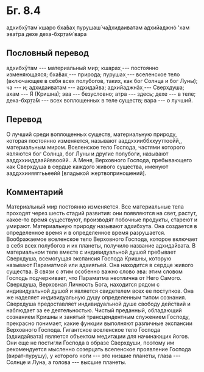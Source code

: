 # Бг. 8.4

адхибхӯтам̇ кшаро бха̄вах̣ пурушаш́ ча̄дхидаиватам адхийаджн̃о 'хам эва̄тра
дехе деха-бхр̣та̄м̇ вара

## Пословный перевод

адхибхӯтам --- материальный мир; кшарах̣ --- постоянно изменяющаяся;
бха̄вах̣ --- природа; пурушах̣ --- вселенское тело (включающее в себя всех
полубогов, таких, как бог Солнца и бог Луны); ча --- и; адхидаиватам ---
адхидайва; адхийаджн̃ах̣ --- Сверхдуша; ахам --- Я (Кришна); эва ---
безусловно; атра --- здесь; дехе --- в теле; деха-бхр̣та̄м --- всех
воплощенных в теле существ; вара --- о лучший.

## Перевод

О лучший среди воплощенных существ, материальную природу, которая
постоянно изменяется, называют ааддххииббххууттоойй,, материальным
миром. Вселенское тело Господа, частями которого являются бог Солнца,
бог Луны и другие полубоги, называют ааддххииддааййввоойй.. А Меня,
Верховного Господа, пребывающего как Сверхдуша в сердце каждого живого
существа, именуют ааддххиияяггььеейй \[владыкой жертвоприношений\].

## Комментарий

Материальный мир постоянно изменяется. Все материальные тела проходят
через шесть стадий развития: они появляются на свет, растут, какое-то
время существуют, производят побочные продукты, стареют и умирают.
Материальную природу называют адхибхута. Она создается в определенное
время и в определенное время разрушается. Воображаемое вселенское тело
Верховного Господа, которое включает в себя всех полубогов и их планеты,
получило название адхидайвата. В материальном теле вместе с
индивидуальной душой пребывает Сверхдуша, всемогущая экспансия Господа
Кришны, которую называют Параматмой или адхиягьей. Она находится в
сердце живого существа. В связи с этим особенно важно слово эва: этим
словом Господь подчеркивает, что Параматма неотлична от Него Самого.
Сверхдуша, Верховная Личность Бога, находится рядом с индивидуальной
душой и является свидетелем всех ее поступков. Она же наделяет
индивидуальную душу определенным типом сознания. Сверхдуша предоставляет
индивидуальной душе свободу действий и наблюдает за ее деятельностью.
Чистый преданный, обладающий сознанием Кришны и занятый трансцендентным
служением Господу, прекрасно понимает, какие функции выполняют различные
экспансии Верховного Господа. Гигантское вселенское тело Господа
(адхидайвата) является объектом медитации для начинающих йогов. Они еще
не постигли Господа в образе Сверхдуши, поэтому им рекомендуется
мысленно созерцать вселенское проявление Господа (вират-пурушу), у
которого ноги --- это низшие планеты, глаза --- Солнце и Луна, а голова
--- высшие планеты.
